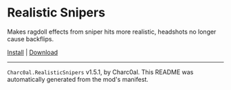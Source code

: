 # Realistic Snipers

Makes ragdoll effects from sniper hits more realistic, headshots no longer cause backflips.

[Install](https://hitman-resources.netlify.app/smf-install-link/https://github.com/charc0al/HM3_RealisticSnipers/releases/latest/download/mod.framework.zip) | [Download](https://github.com/charc0al/HM3_RealisticSnipers/releases/latest/download/mod.framework.zip)

---

`Charc0al.RealisticSnipers` v1.5.1, by Charc0al. This README was automatically generated from the mod's manifest.
